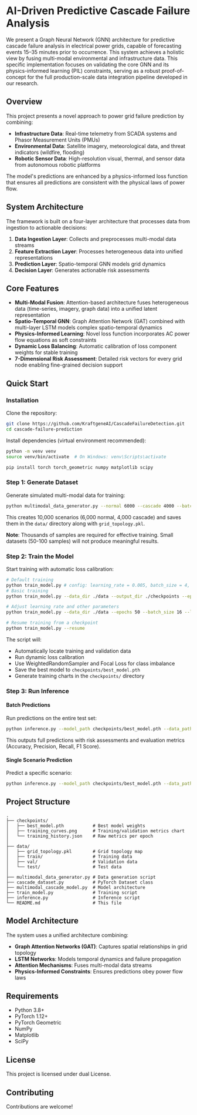 # AI-Driven Predictive Cascade Failure Analysis

We present a Graph Neural Network (GNN) architecture for predictive cascade failure analysis in electrical power grids, capable of forecasting events 15–35 minutes prior to occurrence. This system achieves a holistic view by fusing multi-modal environmental and infrastructure data. This specific implementation focuses on validating the core GNN and its physics-informed learning (PIL) constraints, serving as a robust proof-of-concept for the full production-scale data integration pipeline developed in our research.

## Overview

This project presents a novel approach to power grid failure prediction by combining:

- **Infrastructure Data**: Real-time telemetry from SCADA systems and Phasor Measurement Units (PMUs)
- **Environmental Data**: Satellite imagery, meteorological data, and threat indicators (wildfire, flooding)
- **Robotic Sensor Data**: High-resolution visual, thermal, and sensor data from autonomous robotic platforms

The model's predictions are enhanced by a physics-informed loss function that ensures all predictions are consistent with the physical laws of power flow.

## System Architecture

The framework is built on a four-layer architecture that processes data from ingestion to actionable decisions:

1. **Data Ingestion Layer**: Collects and preprocesses multi-modal data streams
2. **Feature Extraction Layer**: Processes heterogeneous data into unified representations
3. **Prediction Layer**: Spatio-temporal GNN models grid dynamics
4. **Decision Layer**: Generates actionable risk assessments

## Core Features

- **Multi-Modal Fusion**: Attention-based architecture fuses heterogeneous data (time-series, imagery, graph data) into a unified latent representation
- **Spatio-Temporal GNN**: Graph Attention Network (GAT) combined with multi-layer LSTM models complex spatio-temporal dynamics
- **Physics-Informed Learning**: Novel loss function incorporates AC power flow equations as soft constraints
- **Dynamic Loss Balancing**: Automatic calibration of loss component weights for stable training
- **7-Dimensional Risk Assessment**: Detailed risk vectors for every grid node enabling fine-grained decision support

## Quick Start

### Installation

Clone the repository:

```bash
git clone https://github.com/KraftgeneAI/CascadeFailureDetection.git
cd cascade-failure-prediction
```

Install dependencies (virtual environment recommended):

```bash
python -m venv venv
source venv/bin/activate  # On Windows: venv\Scripts\activate

pip install torch torch_geometric numpy matplotlib scipy
```

### Step 1: Generate Dataset

Generate simulated multi-modal data for training:

```bash
python multimodal_data_generator.py --normal 6000 --cascade 4000 --batch-size 100 --output-dir data
```

This creates 10,000 scenarios (6,000 normal, 4,000 cascade) and saves them in the `data/` directory along with `grid_topology.pkl`.

**Note**: Thousands of samples are required for effective training. Small datasets (50-100 samples) will not produce meaningful results.

### Step 2: Train the Model

Start training with automatic loss calibration:

```bash
# Default training
python train_model.py # config: learning_rate = 0.005, batch_size = 4, epoch = 50
# Basic training
python train_model.py --data_dir ./data --output_dir ./checkpoints --epochs 100 --batch_size 8 --lr 0.003

# Adjust learning rate and other parameters
python train_model.py --data_dir ./data --epochs 50 --batch_size 16 --lr 0.001 --grad_clip 5.0

# Resume training from a checkpoint
python train_model.py --resume
```

The script will:
- Automatically locate training and validation data
- Run dynamic loss calibration
- Use WeightedRandomSampler and Focal Loss for class imbalance
- Save the best model to `checkpoints/best_model.pth`
- Generate training charts in the `checkpoints/` directory

### Step 3: Run Inference

#### Batch Predictions

Run predictions on the entire test set:

```bash
python inference.py --model_path checkpoints/best_model.pth --data_path data/test --batch --output test_predictions.json
```

This outputs full predictions with risk assessments and evaluation metrics (Accuracy, Precision, Recall, F1 Score).

#### Single Scenario Prediction

Predict a specific scenario:

```bash
python inference.py --model_path checkpoints/best_model.pth --data_path data/test --scenario_idx 0 --output single_prediction.json
```

## Project Structure

```
.
├── checkpoints/
│   ├── best_model.pth           # Best model weights
│   ├── training_curves.png      # Training/validation metrics chart
│   └── training_history.json    # Raw metrics per epoch
│
├── data/
│   ├── grid_topology.pkl        # Grid topology map
│   ├── train/                   # Training data
│   ├── val/                     # Validation data
│   └── test/                    # Test data
│
├── multimodal_data_generator.py # Data generation script
├── cascade_dataset.py           # PyTorch Dataset class
├── multimodal_cascade_model.py  # Model architecture
├── train_model.py               # Training script
├── inference.py                 # Inference script
└── README.md                    # This file
```

## Model Architecture

The system uses a unified architecture combining:

- **Graph Attention Networks (GAT)**: Captures spatial relationships in grid topology
- **LSTM Networks**: Models temporal dynamics and failure propagation
- **Attention Mechanisms**: Fuses multi-modal data streams
- **Physics-Informed Constraints**: Ensures predictions obey power flow laws

## Requirements

- Python 3.8+
- PyTorch 1.12+
- PyTorch Geometric
- NumPy
- Matplotlib
- SciPy

## License

This project is licensed under dual License.

## Contributing

Contributions are welcome! 
